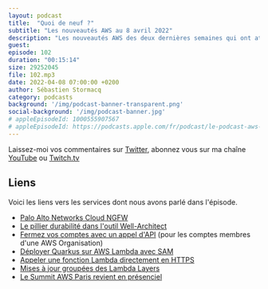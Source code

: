 ```yaml
---
layout: podcast
title:  "Quoi de neuf ?"
subtitle: "Les nouveautés AWS au 8 avril 2022"
description: "Les nouveautés AWS des deux dernières semaines qui ont attiré mon attention tournent autour de la durabilité, de la gestion de compte et de AWS Lambda.  Vous voulez en savoir plus ? Voici le podcast AWS en français."
guest: 
episode: 102
duration: "00:15:14"
size: 29252045
file: 102.mp3
date: 2022-04-08 07:00:00 +0200   
author: Sébastien Stormacq
category: podcasts
background: '/img/podcast-banner-transparent.png'
social-background: '/img/podcast-banner.jpg'
# appleEpisodeId: 1000555907567
# appleEpisodeId: https://podcasts.apple.com/fr/podcast/le-podcast-aws-en-français/id1452118442
---
```


Laissez-moi vos commentaires sur [Twitter](https://twitter.com/sebsto), abonnez vous sur ma chaîne [YouTube](https://www.youtube.com/sebsto) ou [Twitch.tv](https://www.twitch.tv/sebAWS)

## Liens

Voici les liens vers les services dont nous avons parlé dans l'épisode.

- [Palo Alto Networks Cloud NGFW](https://aws.amazon.com/blogs/aws/new-cloud-ngfw-for-aws/)
- [Le pillier durabilité dans l'outil  Well-Architect](https://aws.amazon.com/blogs/aws/sustainability-pillar-well-architected-framework/) 
- [Fermez vos comptes avec un appel d'API](https://aws.amazon.com/blogs/mt/aws-organizations-now-provides-a-simple-scalable-and-more-secure-way-to-close-your-member-accounts/) (pour les comptes membres d'une AWS Organisation)
- [Déployer Quarkus sur AWS Lambda avec SAM](https://aws.amazon.com/blogs/architecture/deploy-quarkus-based-applications-using-aws-lambda-with-aws-sam/)
- [Appeler une fonction Lambda directement en HTTPS](https://aws.amazon.com/blogs/aws/announcing-aws-lambda-function-urls-built-in-https-endpoints-for-single-function-microservices/)
- [Mises à jour groupées des Lambda Layers](https://aws.amazon.com/about-aws/whats-new/2022/03/aws-lambda-console-bulk-update-layers/)
- [Le Summit AWS Paris revient en présenciel](https://aws.amazon.com/fr/events/summits/paris/)

